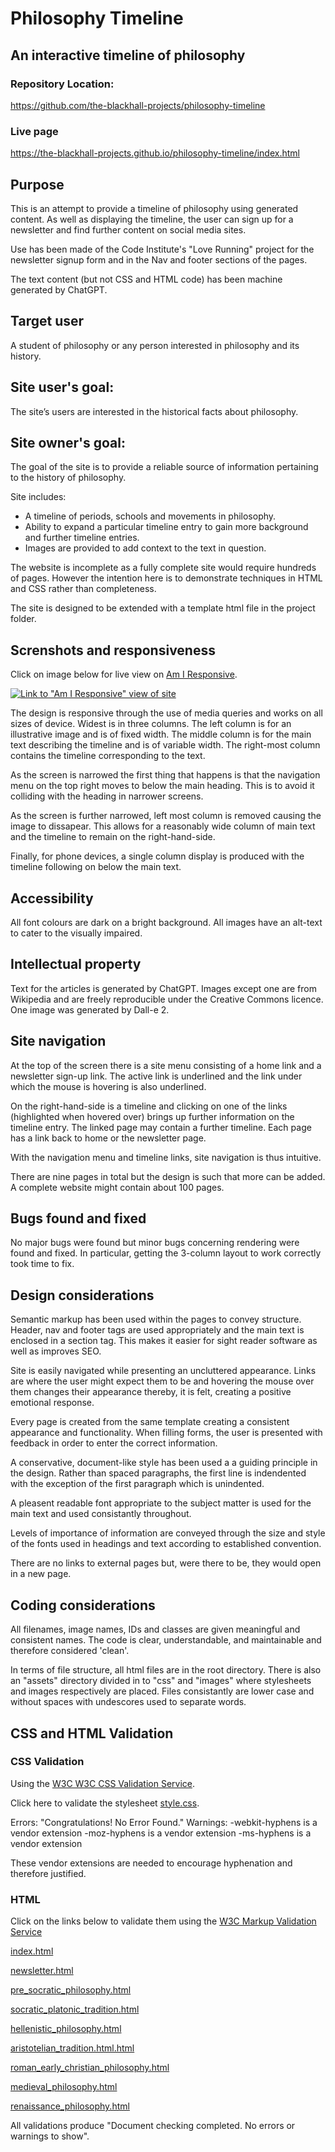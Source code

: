 # Philosophy Timeline
## An interactive timeline of philosophy

### Repository Location:
https://github.com/the-blackhall-projects/philosophy-timeline

### Live page
https://the-blackhall-projects.github.io/philosophy-timeline/index.html

## Purpose

This is an attempt to provide a timeline of philosophy using generated content.  As well as displaying the timeline, the user can sign up for a newsletter and find further content on social media sites.

Use has been made of the Code Institute's "Love Running" project for the newsletter signup form and in the Nav and footer sections of the pages.

The text content (but not CSS and HTML code) has been machine generated by ChatGPT. 

## Target user
A student of philosophy or any person interested in philosophy and its history.

## Site user's goal:

The site’s users are interested in the historical facts about philosophy.

## Site owner's goal:

The goal of the site is to provide a reliable source of information pertaining to the history of philosophy.

Site includes:

*    A timeline of periods, schools and movements in philosophy.
*    Ability to expand a particular timeline entry to gain more background and further timeline entries.
*    Images are provided to add context to the text in question.

The website is incomplete as a fully complete site would require hundreds of pages.  However the intention here is to demonstrate techniques in HTML and CSS rather than completeness.

The site is designed to be extended with a template html file in the project folder. 

## Screnshots and responsiveness

Click on image below for live view on [Am I Responsive](https://ui.dev/amiresponsive).

[![Link to "Am I Responsive" view of site](https://the-blackhall-projects.github.io/philosophy-timeline/assets/images/responsive-screenshot.png)](https://ui.dev/amiresponsive?url=https://the-blackhall-projects.github.io/philosophy-timeline/index.html)

The design is responsive through the use of media queries and works on all sizes of device.  Widest is in three columns.  The left column is for an illustrative image and is of fixed width.  The middle column is for the main text describing the timeline and is of variable width.  The right-most column contains the timeline corresponding to the text.

As the screen is narrowed the first thing that happens is that the navigation menu on the top right moves to below the main heading.  This is to avoid it colliding with the heading in narrower screens.

As the screen is further narrowed, left most column is removed causing the image to dissapear.  This allows for a reasonably wide column of main text and the timeline to remain on the right-hand-side.

Finally, for phone devices, a single column display is produced with the timeline following on below the main text. 

## Accessibility

All font colours are dark on a bright background.  All images have an alt-text to cater to the visually impaired. 

## Intellectual property

Text for the articles is generated by ChatGPT.  Images except one are from Wikipedia and are freely reproducible under the Creative Commons licence.  One image was generated by Dall-e 2.  

## Site navigation

At the top of the screen there is a site menu consisting of a home link and a newsletter sign-up link.  The active link is underlined and the link under which the mouse is hovering is also underlined.

On the right-hand-side is a timeline and clicking on one of the links (highlighted when hovered over) brings up further information on the timeline entry.  The linked page may contain a further timeline.  Each page has a link back to home or the newsletter page.

With the navigation menu and timeline links, site navigation is thus intuitive.

There are nine pages in total but the design is such that more can be added.  A complete website might contain about 100 pages.  
## Bugs found and fixed

No major bugs were found but minor bugs concerning rendering were found and fixed.  In particular, getting the 3-column layout to work correctly took time to fix.

## Design considerations

Semantic markup has been used within the pages to convey structure.  Header, nav and footer tags are used appropriately and the main text is enclosed in a section tag.  This makes it easier for sight reader software as well as improves SEO.

Site is easily navigated while presenting an uncluttered appearance.  Links are where the user might expect them to be and hovering the mouse over them changes their appearance thereby, it is felt, creating a positive emotional response.

Every page is created from the same template creating a consistent appearance and functionality.  When filling forms, the user is presented with feedback in order to enter the correct information.

A conservative, document-like style has been used a a guiding principle in the design.  Rather than spaced paragraphs, the first line is indendented with the exception of the first paragraph which is unindented. 

A pleasent readable font appropriate to the subject matter is used for the main text and used consistantly throughout.

Levels of importance of information are conveyed through the size and style of the fonts used in headings and text according to established convention.

There are no links to external pages but, were there to be, they would open in a new page.

## Coding considerations

All filenames, image names, IDs and classes are given meaningful and consistent names. The code is clear, understandable, and maintainable and therefore considered 'clean'.  

In terms of file structure, all html files are in the root directory.  There is also an "assets" directory divided in to "css" and "images" where stylesheets and images respectively are placed.  Files consistantly are lower case and without spaces with undescores used to separate words.

## CSS and HTML Validation

### CSS Validation

Using the [W3C W3C CSS Validation Service](https://validator.w3.org/).

Click here to validate the stylesheet [style.css](https://jigsaw.w3.org/css-validator/validator?uri=https%3A%2F%2Fthe-blackhall-projects.github.io%2Fphilosophy-timeline%2Fassets%2Fcss%2Fstyle.css&profile=css3svg&usermedium=all&warning=1&vextwarning=&lang=en).

Errors: "Congratulations! No Error Found."
Warnings: 
-webkit-hyphens is a vendor extension
-moz-hyphens is a vendor extension
-ms-hyphens is a vendor extension

These vendor extensions are needed to encourage hyphenation and therefore justified.

### HTML

Click on the links below to validate them using the [W3C Markup Validation Service](https://validator.w3.org/)

[index.html](https://validator.w3.org/nu/?doc=https%3A%2F%2Fthe-blackhall-projects.github.io%2Fphilosophy-timeline%2Findex.html)

[newsletter.html](https://validator.w3.org/nu/?doc=https%3A%2F%2Fthe-blackhall-projects.github.io%2Fphilosophy-timeline%2Fnewsletter.html)

[pre_socratic_philosophy.html](https://validator.w3.org/nu/?doc=https%3A%2F%2Fthe-blackhall-projects.github.io%2Fphilosophy-timeline%2Fpre_socratic_philosophy.html)


[socratic_platonic_tradition.html](https://validator.w3.org/nu/?doc=https%3A%2F%2Fthe-blackhall-projects.github.io%2Fphilosophy-timeline%2Fsocratic_platonic_tradition.html)

[hellenistic_philosophy.html](https://validator.w3.org/nu/?doc=https%3A%2F%2Fthe-blackhall-projects.github.io%2Fphilosophy-timeline%2Fhellenistic_philosophy.html)


[aristotelian_tradition.html.html](https://validator.w3.org/nu/?doc=https%3A%2F%2Fthe-blackhall-projects.github.io%2Fphilosophy-timeline%2Faristotelian_tradition.html.html)

[roman_early_christian_philosophy.html](https://validator.w3.org/nu/?doc=https%3A%2F%2Fthe-blackhall-projects.github.io%2Fphilosophy-timeline%2Froman_early_christian_philosophy.html)

[medieval_philosophy.html](https://validator.w3.org/nu/?doc=https%3A%2F%2Fthe-blackhall-projects.github.io%2Fphilosophy-timeline%2Fmedieval_philosophy.html)

[renaissance_philosophy.html](https://validator.w3.org/nu/?doc=https%3A%2F%2Fthe-blackhall-projects.github.io%2Fphilosophy-timeline%2Frenaissance_philosophy.html)

All validations produce "Document checking completed. No errors or warnings to show".








